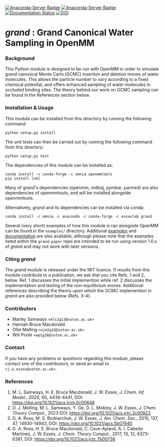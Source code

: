 [![Anaconda-Server Badge](https://anaconda.org/essexlab/grand/badges/version.svg)](https://anaconda.org/essexlab/grand)
[![Anaconda-Server Badge](https://anaconda.org/essexlab/grand/badges/downloads.svg)](https://anaconda.org/essexlab/grand)
[![Documentation Status](https://readthedocs.org/projects/grand/badge/?version=latest)](https://grand.readthedocs.io/en/latest/?badge=latest)
[![DOI](https://zenodo.org/badge/270705695.svg)](https://zenodo.org/badge/latestdoi/270705695)

# _grand_ : Grand Canonical Water Sampling in OpenMM

### Background

This Python module is designed to be run with OpenMM in order to simulate grand
canonical Monte Carlo (GCMC) insertion and deletion moves of water molecules.
This allows the particle number to vary according to a fixed chemical
potential, and offers enhanced sampling of water molecules in occluded
binding sites.
The theory behind our work on GCMC sampling can be found in the References
section below.

### Installation & Usage

This module can be installed from this directory by running the following
command:

```commandline
python setup.py install
```

The unit tests can then be carried out by running the following command from
this directory:
```commandline
python setup.py test
```

The dependencies of this module can be installed as:

```commandline
conda install -c conda-forge -c omnia openmmtools
pip install lxml
```
Many of grand's dependencies (openmm, mdtraj, pymbar, parmed) are also dependencies of 
openmmtools, and will be installed alongside openmmtools.

Alternatively, _grand_ and its dependencies can be installed via conda:
```commandline
conda install -c omnia -c anaconda -c conda-forge -c essexlab grand
```

Several (very short) examples of how this module is ran alongside OpenMM can be found in
the `examples/` directory.
Additional [examples](https://github.com/essex-lab/grand-paper) and 
[documentation](https://grand.readthedocs.io/en/latest/) are also available, although please note that the examples listed within the `grand-paper` repo are intended to be run using version 1.0.x of _grand_ and may not work with later versions.

### Citing _grand_

The _grand_ module is released under the MIT licence. If results from this
module contribute to a publication, we ask that you cite Refs. 1 and 2, below.
Ref. 1 discusses the initial implemention while ref. 2 discusses the implementation
and testing of the non-equilibrium moves.
Additional references describing the theory upon which the GCMC implemention
in _grand_ are also provided below (Refs. 3-4).

### Contributors

- Marley Samways `<mls2g13@soton.ac.uk>`
- Hannah Bruce Macdonald
- Ollie Melling `<ojm2g16@soton.ac.uk>`
- Will Poole `<wp1g16@soton.ac.uk>`

### Contact

If you have any problems or questions regarding this module, please contact
one of the contributors, or send an email to `<j.w.essex@soton.ac.uk>`.

### References

1. M. L. Samways, H. E. Bruce Macdonald, J. W. Essex, _J. Chem. Inf. Model._,
2020, 60, 4436-4441, DOI: https://doi.org/10.1021/acs.jcim.0c00648
2. O. J. Melling, M. L. Samways, Y. Ge, D. L. Mobley, J. W. Essex, _J. Chem. Theory Comput._, 2023
DOI: https://doi.org/10.1021/acs.jctc.2c00823
3. G. A. Ross, M. S. Bodnarchuk, J. W. Essex, _J. Am. Chem. Soc._, 2015,
137, 47, 14930-14943, DOI: https://doi.org/10.1021/jacs.5b07940
4. G. A. Ross, H. E. Bruce Macdonald, C. Cave-Ayland, A. I. Cabedo
Martinez, J. W. Essex, _J. Chem. Theory Comput._, 2017, 13, 12, 6373-6381, DOI:
https://doi.org/10.1021/acs.jctc.7b00738
